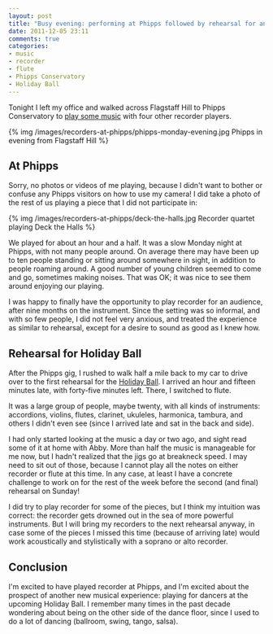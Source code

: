 ```yaml
---
layout: post
title: "Busy evening: performing at Phipps followed by rehearsal for another gig!"
date: 2011-12-05 23:11
comments: true
categories:
- music
- recorder
- flute
- Phipps Conservatory
- Holiday Ball
---
```

Tonight I left my office and walked across Flagstaff Hill to Phipps Conservatory to [play some music](http://franklinchen.com/blog/2011/12/01/im-going-to-perform-music-much-sooner-than-i-expected-monday/) with four other recorder players.

{% img /images/recorders-at-phipps/phipps-monday-evening.jpg Phipps in evening from Flagstaff Hill %}

## At Phipps

Sorry, no photos or videos of me playing, because I didn't want to bother or confuse any Phipps visitors on how to use my camera! I did take a photo of the rest of us playing a piece that I did not participate in:

{% img /images/recorders-at-phipps/deck-the-halls.jpg Recorder quartet playing Deck the Halls %}

We played for about an hour and a half.  It was a slow Monday night at Phipps, with not many people around. On average there may have been up to ten people standing or sitting around somewhere in sight, in addition to people roaming around. A good number of young children seemed to come and go, sometimes making noises.
That was OK; it was nice to see them around enjoying our playing.

I was happy to finally have the opportunity to play recorder for an audience, after nine months on the instrument. Since the setting was so informal, and with so few people, I did not feel very anxious, and treated the experience as similar to rehearsal, except for a desire to sound as good as I knew how.

## Rehearsal for Holiday Ball

After the Phipps gig, I rushed to walk half a mile back to my car to drive over to the first rehearsal for the [Holiday Ball](http://pittsburghcontra.org/). I arrived an hour and fifteen minutes late, with forty-five minutes left. There, I switched to flute.

It was a large group of people, maybe twenty, with all kinds of instruments: accordions, violins, flutes, clarinet, ukuleles, harmonica, tambura, and others I didn't even see (since I arrived late and sat in the back and side).

I had only started looking at the music a day or two ago, and sight read some of it at home with Abby. More than half the music is manageable for me now, but I hadn't realized that the jigs go at breakneck speed. I may need to sit out of those, because I cannot play all the notes on either recorder or flute at this time. In any case, at least I have a concrete challenge to work on for the rest of the week before the second (and final) rehearsal on Sunday!

I did try to play recorder for some of the pieces, but I think my intuition was correct: the recorder gets drowned out in the sea of more powerful instruments. But I will bring my recorders to the next rehearsal anyway, in case some of the pieces I missed this time (because of arriving late) would work acoustically and stylistically with a soprano or alto recorder.

## Conclusion

I'm excited to have played recorder at Phipps, and I'm excited about the prospect of another new musical experience: playing for dancers at the upcoming Holiday Ball. I remember many times in the past decade wondering about being on the other side of the dance floor, since I used to do a lot of dancing (ballroom, swing, tango, salsa).
